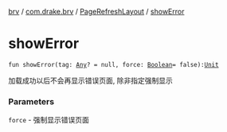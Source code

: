 [brv](../../index.md) / [com.drake.brv](../index.md) / [PageRefreshLayout](index.md) / [showError](./show-error.md)

# showError

`fun showError(tag: `[`Any`](https://kotlinlang.org/api/latest/jvm/stdlib/kotlin/-any/index.html)`? = null, force: `[`Boolean`](https://kotlinlang.org/api/latest/jvm/stdlib/kotlin/-boolean/index.html)` = false): `[`Unit`](https://kotlinlang.org/api/latest/jvm/stdlib/kotlin/-unit/index.html)

加载成功以后不会再显示错误页面, 除非指定强制显示

### Parameters

`force` - 强制显示错误页面